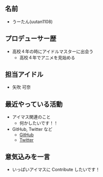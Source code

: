 ## 名前

- うーたん(uutan1108)

## プロデューサー歴

- 高校４年の時にアイドルマスターに出会う
  - 高校４年でアニメを見始める

## 担当アイドル

- 矢吹 可奈

## 最近やっている活動

- アイマス関連のこと
  - 何かしたいです！！
- GitHub, Twitter など
  - [GitHub](https://github.com/OHMORIYUSUKE)
  - [Twitter](https://twitter.com/uutan1108)

## 意気込みを一言

- いっぱいアイマスに Contribute したいです！

